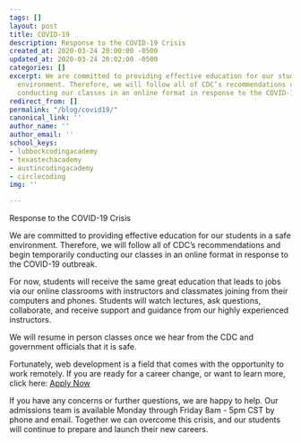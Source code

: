 ```yaml
---
tags: []
layout: post
title: COVID-19
description: Response to the COVID-19 Crisis
created_at: 2020-03-24 20:00:00 -0500
updated_at: 2020-03-24 20:02:00 -0500
categories: []
excerpt: We are committed to providing effective education for our students in a safe
  environment. Therefore, we will follow all of CDC’s recommendations and begin temporarily
  conducting our classes in an online format in response to the COVID-19 outbreak.
redirect_from: []
permalink: "/blog/covid19/"
canonical_link: ''
author_name: ''
author_email: ''
school_keys:
- lubbockcodingacademy
- texastechacademy
- austincodingacademy
- circlecoding
img: ''

---
```

Response to the COVID-19 Crisis

We are committed to providing effective education for our students in a safe environment. Therefore, we will follow all of CDC’s recommendations and begin temporarily conducting our classes in an online format in response to the COVID-19 outbreak.

For now, students will receive the same great education that leads to jobs via our online classrooms with instructors and classmates joining from their computers and phones. Students will watch lectures, ask questions, collaborate, and receive support and guidance from our highly experienced instructors. 

We will resume in person classes once we hear from the CDC and government officials that it is safe.

Fortunately, web development is a field that comes with the opportunity to work remotely. If you are ready for a career change, or want to learn more, click here: [Apply Now](/apply/ "Apply Now")

If you have any concerns or further questions, we are happy to help. Our admissions team is available Monday through Friday 8am - 5pm CST by phone and email. Together we can overcome this crisis, and our students will continue to prepare and launch their new careers.